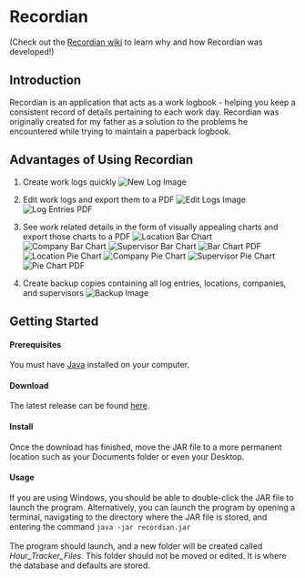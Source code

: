 # Recordian
(Check out the [Recordian wiki](https://github.com/kwilliams3/Recordian/wiki) to learn why and how Recordian was developed!)

## Introduction
Recordian is an application that acts as a work logbook - helping you keep a consistent record of details pertaining to each work day. Recordian was originally created for my father as a solution to the problems he encountered while trying to maintain a paperback logbook.

## Advantages of Using Recordian

1. Create work logs quickly
![New Log Image](https://github.com/kwilliams3/Recordian-Images/blob/master/version3/screenshots/newLog.png)

1. Edit work logs and export them to a PDF
![Edit Logs Image](https://github.com/kwilliams3/Recordian-Images/blob/master/version3/screenshots/editLogs.png)
![Log Entries PDF](https://github.com/kwilliams3/Recordian-Images/blob/master/version3/screenshots/logEntriesPDF.png)

1. See work related details in the form of visually appealing charts and export those charts to a PDF
![Location Bar Chart](https://github.com/kwilliams3/Recordian-Images/blob/master/version3/screenshots/locationBar.png)
![Company Bar Chart](https://github.com/kwilliams3/Recordian-Images/blob/master/version3/screenshots/companyBar.png)
![Supervisor Bar Chart](https://github.com/kwilliams3/Recordian-Images/blob/master/version3/screenshots/supervisorBar.png)
![Bar Chart PDF](https://github.com/kwilliams3/Recordian-Images/blob/master/version3/screenshots/barChartPDF.png)
![Location Pie Chart](https://github.com/kwilliams3/Recordian-Images/blob/master/version3/screenshots/locationPie.png)
![Company Pie Chart](https://github.com/kwilliams3/Recordian-Images/blob/master/version3/screenshots/companyPie.png)
![Supervisor Pie Chart](https://github.com/kwilliams3/Recordian-Images/blob/master/version3/screenshots/supervisorPie.png)
![Pie Chart PDF](https://github.com/kwilliams3/Recordian-Images/blob/master/version3/screenshots/pieChartPDF.png)

1. Create backup copies containing all log entries, locations, companies, and supervisors
![Backup Image](https://github.com/kwilliams3/Recordian-Images/blob/master/version3/screenshots/backup.png)

## Getting Started


#### Prerequisites
You must have [Java](https://java.com/en/download/) installed on your computer.

#### Download
The latest release can be found [here](https://github.com/kwilliams3/Recordian/releases).

#### Install
Once the download has finished, move the JAR file to a more permanent location such as your Documents folder or even your Desktop.

#### Usage
If you are using Windows, you should be able to double-click the JAR file to launch the program. Alternatively, you can launch the program by opening a terminal, navigating to the directory where the JAR file is stored, and entering the command `java -jar recordian.jar`
<br>
<br>
The program should launch, and a new folder will be created called *Hour_Tracker_Files*. This folder should not be moved or edited. It is where the database and defaults are stored.
